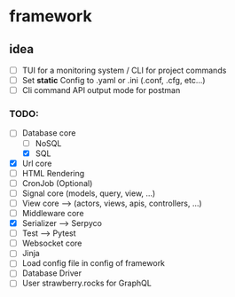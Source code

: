 # framework

## idea
- [ ] TUI for a monitoring system / CLI for project commands
- [ ] Set **static** Config to .yaml or .ini (.conf, .cfg, etc...)
- [ ] Cli command API output mode for postman

### TODO:
- [ ] Database core 
   - [ ] NoSQL
   - [x] SQL
- [x] Url core
- [ ] HTML Rendering
- [ ] CronJob (Optional)
- [ ] Signal core (models, query, view, ...)
- [ ] View core --> (actors, views, apis, controllers, ...)
- [ ] Middleware core
- [x] Serializer --> Serpyco
- [ ] Test --> Pytest
- [ ] Websocket core
- [ ] Jinja
- [ ] Load config file in config of framework
- [ ] Database Driver
- [ ] User strawberry.rocks for GraphQL